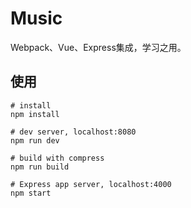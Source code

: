 # Music

Webpack、Vue、Express集成，学习之用。

## 使用

```
# install
npm install

# dev server, localhost:8080
npm run dev

# build with compress
npm run build

# Express app server, localhost:4000
npm start
```

